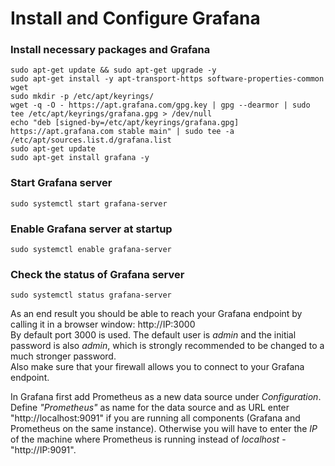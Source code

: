 # Install and Configure Grafana

### Install necessary packages and Grafana  
```
sudo apt-get update && sudo apt-get upgrade -y
sudo apt-get install -y apt-transport-https software-properties-common wget
sudo mkdir -p /etc/apt/keyrings/
wget -q -O - https://apt.grafana.com/gpg.key | gpg --dearmor | sudo tee /etc/apt/keyrings/grafana.gpg > /dev/null
echo "deb [signed-by=/etc/apt/keyrings/grafana.gpg] https://apt.grafana.com stable main" | sudo tee -a /etc/apt/sources.list.d/grafana.list
sudo apt-get update
sudo apt-get install grafana -y
```



### Start Grafana server  
```
sudo systemctl start grafana-server  
```
  
### Enable Grafana server at startup  
```
sudo systemctl enable grafana-server  
```
  
### Check the status of Grafana server 
```
sudo systemctl status grafana-server  
```
  
  
As an end result you should be able to reach your Grafana endpoint by calling it in a browser window: http://IP:3000  
By default port 3000 is used. The default user is *admin* and the initial password is also *admin*, which is strongly recommended to be changed to a much stronger password.  
Also make sure that your firewall allows you to connect to your Grafana endpoint.

In Grafana first add Prometheus as a new data source under *Configuration*. Define *"Prometheus"* as name for the data source and as URL enter "http://localhost:9091" if you are running all components (Grafana and Prometheus on the same instance). Otherwise you will have to enter the *IP* of the machine where Prometheus is running instead of *localhost* - "http://IP:9091".

